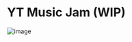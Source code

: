 # YT Music Jam (WIP)

![image](https://github.com/JGSMoreira/YT-Music-Jam/assets/21186509/647eb228-aff2-4514-98c8-1a2a7213f961)
